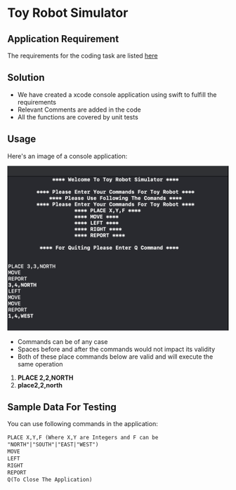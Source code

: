 Toy Robot Simulator
===================
Application Requirement
-----------------------
The requirements for the coding task are listed [here](https://github.com/RameezHassan/ToyRobotSimulator/blob/master/ToyRobotSimulator/ToyRobotSimulatorProblem/README.md)

Solution
--------

- We have created a xcode console application using swift to fulfill the requirements
- Relevant Comments are added in the code 
- All the functions are covered by unit tests

Usage
-----
Here's an image of a console application:

![Toy Robot Simulator](https://github.com/RameezHassan/ToyRobotSimulator/blob/master/ToyRobotSimulator/Images/RobortSimulatorConsole.png)

- Commands can be of any case
- Spaces before and after the commands would not impact its validity
- Both of these place commands below are valid and will execute the same operation
 1. **PLACE 2,2,NORTH**
 2. **place2,2,north**
 
Sample Data For Testing
-----------------------
You can use following commands in the application:

    PLACE X,Y,F (Where X,Y are Integers and F can be "NORTH"|"SOUTH"|"EAST|"WEST")
    MOVE
    LEFT
    RIGHT
    REPORT
    Q(To Close The Application)
